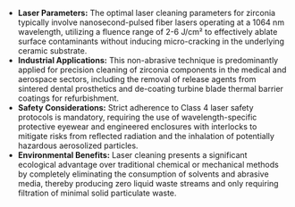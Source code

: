 *   **Laser Parameters:** The optimal laser cleaning parameters for zirconia typically involve nanosecond-pulsed fiber lasers operating at a 1064 nm wavelength, utilizing a fluence range of 2-6 J/cm² to effectively ablate surface contaminants without inducing micro-cracking in the underlying ceramic substrate.
*   **Industrial Applications:** This non-abrasive technique is predominantly applied for precision cleaning of zirconia components in the medical and aerospace sectors, including the removal of release agents from sintered dental prosthetics and de-coating turbine blade thermal barrier coatings for refurbishment.
*   **Safety Considerations:** Strict adherence to Class 4 laser safety protocols is mandatory, requiring the use of wavelength-specific protective eyewear and engineered enclosures with interlocks to mitigate risks from reflected radiation and the inhalation of potentially hazardous aerosolized particles.
*   **Environmental Benefits:** Laser cleaning presents a significant ecological advantage over traditional chemical or mechanical methods by completely eliminating the consumption of solvents and abrasive media, thereby producing zero liquid waste streams and only requiring filtration of minimal solid particulate waste.